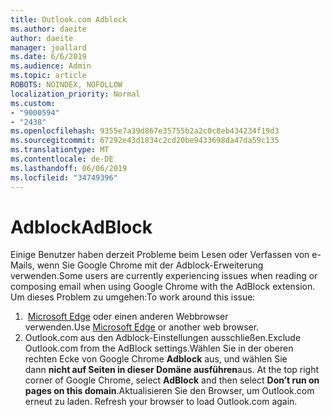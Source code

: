 ```yaml
---
title: Outlook.com Adblock
ms.author: daeite
author: daeite
manager: joallard
ms.date: 6/6/2019
ms.audience: Admin
ms.topic: article
ROBOTS: NOINDEX, NOFOLLOW
localization_priority: Normal
ms.custom:
- "9000594"
- "2438"
ms.openlocfilehash: 9355e7a39d867e35755b2a2c0c8eb434234f19d3
ms.sourcegitcommit: 67292e43d1834c2cd20be9433698da47da59c135
ms.translationtype: MT
ms.contentlocale: de-DE
ms.lasthandoff: 06/06/2019
ms.locfileid: "34749396"
---
```

# <a name="adblock"></a><span data-ttu-id="0ede5-102">Adblock</span><span class="sxs-lookup"><span data-stu-id="0ede5-102">AdBlock</span></span>

<span data-ttu-id="0ede5-103">Einige Benutzer haben derzeit Probleme beim Lesen oder Verfassen von e-Mails, wenn Sie Google Chrome mit der Adblock-Erweiterung verwenden.</span><span class="sxs-lookup"><span data-stu-id="0ede5-103">Some users are currently experiencing issues when reading or composing email when using Google Chrome with the AdBlock extension.</span></span> <span data-ttu-id="0ede5-104">Um dieses Problem zu umgehen:</span><span class="sxs-lookup"><span data-stu-id="0ede5-104">To work around this issue:</span></span>

1. <span data-ttu-id="0ede5-105"> [Microsoft Edge](https://www.microsoft.com/windows/microsoft-edge) oder einen anderen Webbrowser verwenden.</span><span class="sxs-lookup"><span data-stu-id="0ede5-105">Use [Microsoft Edge](https://www.microsoft.com/windows/microsoft-edge) or another web browser.</span></span>
1. <span data-ttu-id="0ede5-106">Outlook.com aus den Adblock-Einstellungen ausschließen.</span><span class="sxs-lookup"><span data-stu-id="0ede5-106">Exclude Outlook.com from the AdBlock settings.</span></span><span data-ttu-id="0ede5-107">Wählen Sie in der oberen rechten Ecke von Google Chrome **Adblock** aus, und wählen Sie dann **nicht auf Seiten in dieser Domäne ausführen**aus.</span><span class="sxs-lookup"><span data-stu-id="0ede5-107"> At the top right corner of Google Chrome, select **AdBlock** and then select **Don’t run on pages on this domain**.</span></span><span data-ttu-id="0ede5-108">Aktualisieren Sie den Browser, um Outlook.com erneut zu laden.</span><span class="sxs-lookup"><span data-stu-id="0ede5-108"> Refresh your browser to load Outlook.com again.</span></span>